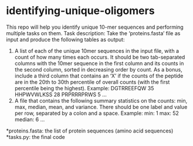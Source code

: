 # identifying-unique-oligomers
This repo will help you identify unique 10-mer sequences and performing multiple tasks on them.
Task description:
Take the ‘proteins.fasta’ file as input and produce the following tables as output: 
1.	A list of each of the unique 10mer sequences in the input file, with a count of how many times each occurs. It should be two tab-separated columns with the 10mer sequence in the first column and its counts in the second column, sorted in decreasing order by count. As a bonus, include a third column that contains an ‘X’ if the counts of the peptide are in the 20th to 30th percentile of overall counts (with the first percentile being the highest). 
Example: 
          DGTRREEFQW     35
          HHPWVWLKSS     28
          PRPRRRPRWS     5
          ...
2.	A file that contains the following summary statistics on the counts: min, max, median, mean, and variance. There should be one label and value per row, separated by a colon and a space. 
Example: 
min: 1 max: 52 median: 6 ... 

*proteins.fasta: the list of protein sequences (amino acid sequences)
*tasks.py: the final code
